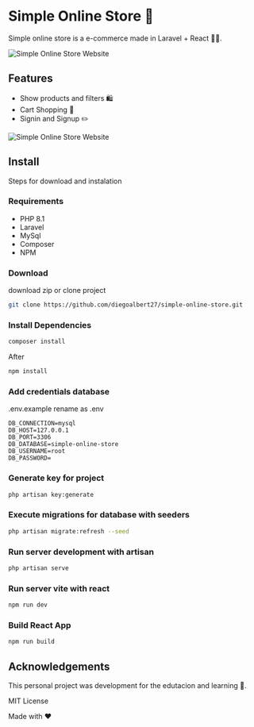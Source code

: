 
# Simple Online Store :department_store:

Simple online store is a e-commerce made in Laravel + React 👨‍💻. 

![Simple Online Store Website](https://user-images.githubusercontent.com/48531350/272439408-19967cbc-64f3-4d31-9c0f-e469a476d25f.png)

## Features
- Show products and filters 🛍️
- Cart Shopping 🛒
- Signin and Signup ✏️

![Simple Online Store Website](https://user-images.githubusercontent.com/48531350/272437822-fbe5fbe9-3d7a-4a45-b882-dc0e596e04a0.png)

## Install
Steps for download and instalation

### Requirements
- PHP 8.1
- Laravel
- MySql
- Composer
- NPM

### Download

download zip or clone project
```bash
git clone https://github.com/diegoalbert27/simple-online-store.git
```

### Install Dependencies
```bash
composer install
```
After
```bash
npm install
```

### Add credentials database
.env.example rename as .env
```text
DB_CONNECTION=mysql
DB_HOST=127.0.0.1
DB_PORT=3306
DB_DATABASE=simple-online-store
DB_USERNAME=root
DB_PASSWORD=
```

### Generate key for project
```bash
php artisan key:generate
```

### Execute migrations for database with seeders
```bash
php artisan migrate:refresh --seed
```

### Run server development with artisan
```bash
php artisan serve
```

### Run server vite with react
```bash
npm run dev
```

### Build React App
```bash
npm run build
```

## Acknowledgements
This personal project was development for the edutacion and learning 🧠.

MIT License

Made with ❤️
